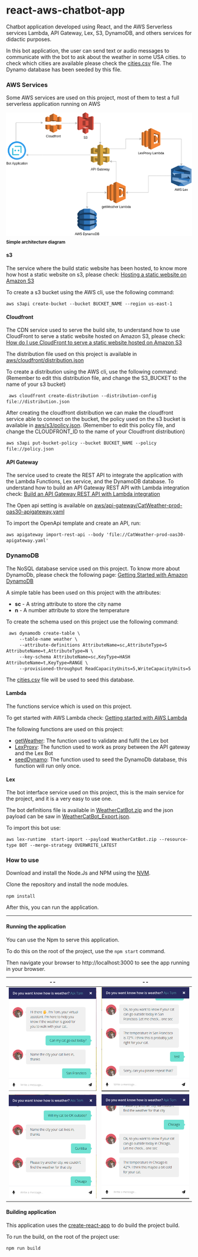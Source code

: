 # react-aws-chatbot-app

Chatbot application developed using React, and the AWS Serverless services Lambda, API Gateway, Lex, S3, DynamoDB, 
and others services for didactic purposes.

In this bot application, the user can send text or audio messages to communicate with the bot to ask about the weather in
some USA cities. to check which cities are available please check the [cities.csv](aws/dynamodb/cities.csv) file. 
The Dynamo database has been seeded by this file.

### AWS Services

Some AWS services are used on this project, most of them to test a full serverless application running on AWS

![](docs/images/architecture.png)<br/>
<sub>**Simple architecture diagram**</sub>

#### s3
The service where the build static website has been hosted, to know more how host a static website on s3, please check:
[Hosting a static website on Amazon S3](https://docs.aws.amazon.com/AmazonS3/latest/dev/WebsiteHosting.html)

To create a s3 bucket using the AWS cli, use the following command:

    aws s3api create-bucket --bucket BUCKET_NAME --region us-east-1

    
#### Cloudfront 

The CDN service used to serve the build site, to understand how to use CloudFront to serve a static 
website hosted on Amazon S3, please check: 
[How do I use CloudFront to serve a static website hosted on Amazon S3](https://aws.amazon.com/premiumsupport/knowledge-center/cloudfront-serve-static-website/)

The distribution file used on this project is available in [aws/cloudfront/distribution.json](aws/cloudfront/distribution.json)

To create a distribution using the AWS cli, use the following command: (Remember to edit this distribution file, and change
the S3_BUCKET to the name of your s3 bucket)

     aws cloudfront create-distribution --distribution-config file://distribution.json
     
After creating the cloudfront distribution we can make the cloudfront service able to connect on the bucket,
the policy used on the s3 bucket is available in [aws/s3/policy.json](aws/s3/policy.json). (Remember to edit this 
policy file, and change the CLOUDFRONT_ID to the name of your Cloudfront distribution)


    aws s3api put-bucket-policy --bucket BUCKET_NAME --policy file://policy.json
     
#### API Gateway
 
The service used to create the REST API to integrate the application with the Lambda Functions, Lex service, and the
DynamoDB database. To understand how to build an API Gateway REST API with Lambda integration check: 
[Build an API Gateway REST API with Lambda integration](https://docs.aws.amazon.com/apigateway/latest/developerguide/getting-started-with-lambda-integration.html)

The Open api setting is available on [aws/api-gateway/CatWeather-prod-oas30-apigateway.yaml](aws/api-gateway/CatWeather-prod-oas30-apigateway.yaml)

To import the OpenApi template and create an API, run:

    aws apigateway import-rest-api --body 'file://CatWeather-prod-oas30-apigateway.yaml'


### DynamoDB

The NoSQL database service used on this project. To know more about DynamoDb, please check the following page:
[Getting Started with Amazon DynamoDB](https://aws.amazon.com/dynamodb/getting-started/)

A simple table has been used on this project with the attributes:

- **sc** - A string attribute to store the city name
- **n** - A number attribute to store the temperature
  
To create the schema used on this project use the following command:

     aws dynamodb create-table \
         --table-name weather \
         --attribute-definitions AttributeName=sc,AttributeType=S AttributeName=t,AttributeType=N \
         --key-schema AttributeName=sc,KeyType=HASH AttributeName=t,KeyType=RANGE \
         --provisioned-throughput ReadCapacityUnits=5,WriteCapacityUnits=5 

The [cities.csv](aws/dynamodb/cities.csv) file will be used to seed this database.


#### Lambda 
 
The functions service which is used on this project.

To get started with AWS Lambda check: [Getting started with AWS Lambda](https://docs.aws.amazon.com/lambda/latest/dg/getting-started.html)

The following functions are used on this project: 

- [getWeather](aws/lambdas/getWeather.js): The function used to validate and fulfil the Lex bot
- [LexProxy](aws/lambdas/LexProxy.js): The function used to work as proxy between the API gateway and the Lex Bot
- [seedDynamo](aws/lambdas/seedDynamo.js): The function used to seed the DynamoDb database, this function will run only once.


#### Lex

The bot interface service used on this project, this is the main service for the project, and it is a very easy to use one.

The bot definitions file is available in [WeatherCatBot.zip](aws/lex/WeatherCatBot_1_c59a9583-cc13-41fa-8c2e-954e9050ea88_Bot_LEX_V.zip) 
and the json payload can be saw in [WeatherCatBot_Export.json](aws/lex/WeatherCatBot_Export.json).

To import this bot use:

    aws lex-runtime  start-import --payload WeatherCatBot.zip --resource-type BOT --merge-strategy OVERWRITE_LATEST

### How to use

Download and install the Node.Js and NPM using the [NVM](https://github.com/creationix/nvm).

Clone the repository and install the node modules.

`npm install`

After this, you can run the application.

***

#### Running the application

You can use the Npm to serve this application.

To do this on the root of the project, use the `npm start` command.

Then navigate your browser to http://localhost:3000 to see the app running in your browser.

--                   |  --
:-------------------------:|:-------------------------:
![](docs/images/tombot-1.png)| ![](docs/images/tombot-2.png)
![](docs/images/tombot-3.png)| ![](docs/images/tombot-4.png)


#### Building application

This application uses the [create-react-app](https://create-react-app.dev/docs/getting-started/) to do build the project 
build.


To run the build, on the root of the project use:

    npm run build




